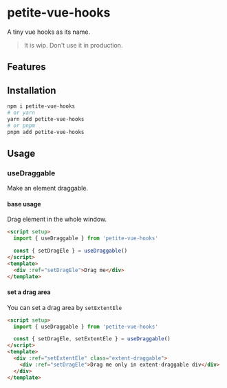 # petite-vue-hooks

A tiny vue hooks as its name.

> It is wip. Don't use it in production.

## Features

## Installation

```bash
npm i petite-vue-hooks
# or yarn
yarn add petite-vue-hooks
# or pnpm
pnpm add petite-vue-hooks
```

## Usage

### useDraggable

Make an element draggable.

#### base usage

Drag element in the whole window.

```html
<script setup>
  import { useDraggable } from 'petite-vue-hooks'

  const { setDragEle } = useDraggable()
</script>
<template>
  <div :ref="setDragEle">Drag me</div>
</template>
```

#### set a drag area

You can set a drag area by `setExtentEle`

```html
<script setup>
  import { useDraggable } from 'petite-vue-hooks'

  const { setDragEle, setExtentEle } = useDraggable()
</script>
<template>
  <div :ref="setExtentEle" class="extent-draggable">
    <div :ref="setDragEle">Drag me only in extent-draggable div</div>
  </div>
</template>
```
